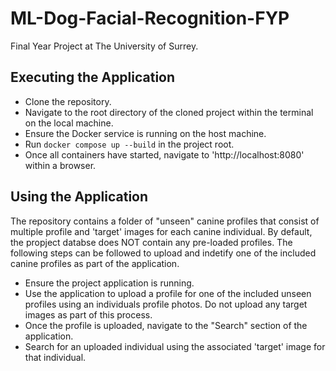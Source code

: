 # ML-Dog-Facial-Recognition-FYP
Final Year Project at The University of Surrey.

## Executing the Application
- Clone the repository.
- Navigate to the root directory of the cloned project within the terminal on the local machine.
- Ensure the Docker service is running on the host machine.
- Run `docker compose up --build` in the project root.
- Once all containers have started, navigate to 'http://localhost:8080' within a browser.

## Using the Application
The repository contains a folder of "unseen" canine profiles that consist of multiple profile and 'target' images for each canine individual. By default, the propject databse does NOT contain any pre-loaded profiles. The following steps can be followed to upload and indetify one of the included canine profiles as part of the application.

- Ensure the project application is running.
- Use the application to upload a profile for one of the included unseen profiles using an individuals profile photos. Do not upload any target images as part of this process.
- Once the profile is uploaded, navigate to the "Search" section of the application.
- Search for an uploaded individual using the associated 'target' image for that individual.

